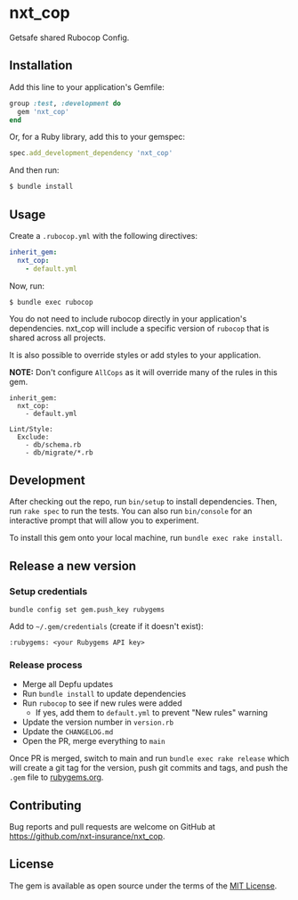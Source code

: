 # nxt_cop

Getsafe shared Rubocop Config.

## Installation

Add this line to your application's Gemfile:

```ruby
group :test, :development do
  gem 'nxt_cop'
end
```

Or, for a Ruby library, add this to your gemspec:

```ruby
spec.add_development_dependency 'nxt_cop'
```

And then run:

```bash
$ bundle install
```

## Usage

Create a `.rubocop.yml` with the following directives:

```yaml
inherit_gem:
  nxt_cop:
    - default.yml
```

Now, run:

```bash
$ bundle exec rubocop
```

You do not need to include rubocop directly in your application's dependencies. nxt_cop will include a specific version of `rubocop` that is shared across all projects.

It is also possible to override styles or add styles to your application.

**NOTE:** Don't configure `AllCops` as it will override many of the rules in this gem.

```
inherit_gem:
  nxt_cop:
    - default.yml

Lint/Style:
  Exclude:
    - db/schema.rb
    - db/migrate/*.rb
```

## Development

After checking out the repo, run `bin/setup` to install dependencies. Then, run `rake spec` to run the tests. You can also run `bin/console` for an interactive prompt that will allow you to experiment.

To install this gem onto your local machine, run `bundle exec rake install`.

## Release a new version
### Setup credentials
```shell
bundle config set gem.push_key rubygems
```

Add to `~/.gem/credentials` (create if it doesn't exist):

```shell
:rubygems: <your Rubygems API key>
```

### Release process
- Merge all Depfu updates
- Run `bundle install` to update dependencies
- Run `rubocop` to see if new rules were added
  - If yes, add them to `default.yml` to prevent "New rules" warning
- Update the version number in `version.rb`
- Update the `CHANGELOG.md`
- Open the PR, merge everything to `main`

Once PR is merged, switch to main and run `bundle exec rake release` which will create a git tag for the version, push git commits and tags, and push the `.gem` file to [rubygems.org](https://rubygems.org).

## Contributing

Bug reports and pull requests are welcome on GitHub at https://github.com/nxt-insurance/nxt_cop.

## License

The gem is available as open source under the terms of the [MIT License](https://opensource.org/licenses/MIT).
